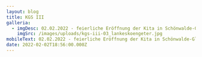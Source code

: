 ```yaml
---
layout: blog
title: KGS III
galleria:
  - imgDesc: 02.02.2022 - feierliche Eröffnung der Kita in Schönwalde-Glien
    imgSrc: /images/uploads/kgs-iii-03_lankeskoengeter.jpg
mobileText: 02.02.2022 - feierliche Eröffnung der Kita in Schönwalde-Glien
date: 2022-02-02T18:56:00.000Z
---
```

